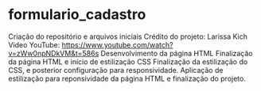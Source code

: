 # formulario_cadastro

Criação do repositório e arquivos iniciais
Crédito do projeto: Larissa Kich
Video YouTube: https://www.youtube.com/watch?v=zWw0npNDkVM&t=586s
Desenvolvimento da página HTML
Finalização da página HTML e início de estilização CSS
Finalização da estilização do CSS, e posterior configuração para responsividade.
Aplicação de estilização para reponsividade da página HTML e finalização do projeto.